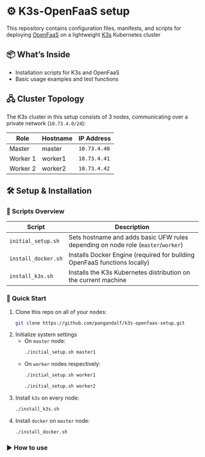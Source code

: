 # ⚙️ **K3s-OpenFaaS setup**

This repository contains configuration files, manifests, and scripts for deploying [OpenFaaS](https://github.com/openfaas/faas) on a lightweight [K3s](https://github.com/k3s-io/k3s) Kubernetes cluster

## 📦 **What’s Inside**
- Installation scripts for K3s and OpenFaaS
- Basic usage examples and test functions

## 🖧 **Cluster Topology**
The K3s cluster in this setup consists of 3 nodes, communicating over a private network (`10.73.4.0/24`):

| Role       | Hostname   | IP Address    |
|------------|------------|---------------|
| Master     | master     | `10.73.4.40`  |
| Worker 1   | worker1    | `10.73.4.41`  |
| Worker 2   | worker2    | `10.73.4.42`  |

## 🛠️ **Setup & Installation**

### 🧰 Scripts Overview

| Script              | Description                                                                 |
|----------------------|-----------------------------------------------------------------------------|
| `initial_setup.sh`      | Sets hostname and adds basic UFW rules depending on node role (`master`/`worker`) |
| `install_docker.sh`  | Installs Docker Engine (required for building OpenFaaS functions locally)  |
| `install_k3s.sh`     | Installs the K3s Kubernetes distribution on the current machine            |

### 🚀 Quick Start
1. Clone this repo on all of your nodes:
   ```bash
   git clone https://github.com/pangandalf/k3s-openfaas-setup.git
   ```
1. Initialize system settings
   - On `master` node:
      ```bash
      ./initial_setup.sh master1
      ```
   - On `worker` nodes respectively:
      ```bash
      ./initial_setup.sh worker1
      ```
      ```bash
      ./initial_setup.sh worker2
      ```
2. Install `k3s` on every node:
   ```bash
   ./install_k3s.sh
   ```
3. Install `docker` on `master` node:
   ```bash
   ./install_docker.sh
   ```
### ▶️ How to use
